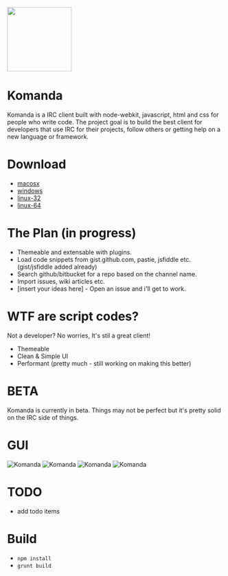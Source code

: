 <img height="150px" width="150px" src="https://raw.githubusercontent.com/mephux/komanda/master/app/styles/images/logo/komanda%20(PNG)/256x256.png"> 

# Komanda

Komanda is a IRC client built with node-webkit, javascript, html and css for people who write code. The project goal is to build the best client for developers that use IRC for their projects, follow others or getting help on a new language or framework.

# Download

 * [macosx](https://github.com/mephux/komanda/releases/download/1.0.0.beta/Komanda-macosx.zip)
 * [windows](https://github.com/mephux/komanda/releases/download/1.0.0.beta/Komanda-windows.zip)
 * [linux-32](https://github.com/mephux/komanda/releases/download/1.0.0.beta/Komanda-linux-32.zip)
 * [linux-64](https://github.com/mephux/komanda/releases/download/1.0.0.beta/Komanda-linux-64.zip)
 

# The Plan (in progress)

* Themeable and extensable with plugins.
* Load code snippets from gist.github.com, pastie, jsfiddle etc. (gist/jsfiddle added already)
* Search github/bitbucket for a repo based on the channel name.
* Import issues, wiki articles etc.
* [insert your ideas here] - Open an issue and i'll get to work.

# WTF are script codes?

Not a developer? No worries, It's stil a great client!

* Themeable
* Clean & Simple UI
* Performant (pretty much - still working on making this better)

# BETA

Komanda is currently in beta. Things may not be perfect but it's pretty solid on the IRC side of things.

# GUI

![Komanda](https://raw.githubusercontent.com/mephux/komanda/master/app/styles/images/screenshot/komanda-ss-4.png)
![Komanda](https://raw.githubusercontent.com/mephux/komanda/master/app/styles/images/screenshot/komanda-ss-1.png)
![Komanda](https://raw.githubusercontent.com/mephux/komanda/master/app/styles/images/screenshot/komanda-ss-2.png)
![Komanda](https://raw.githubusercontent.com/mephux/komanda/master/app/styles/images/screenshot/komanda-ss-3.png)

# TODO

* add todo items

# Build
  * `npm install`
  * `grunt build`
